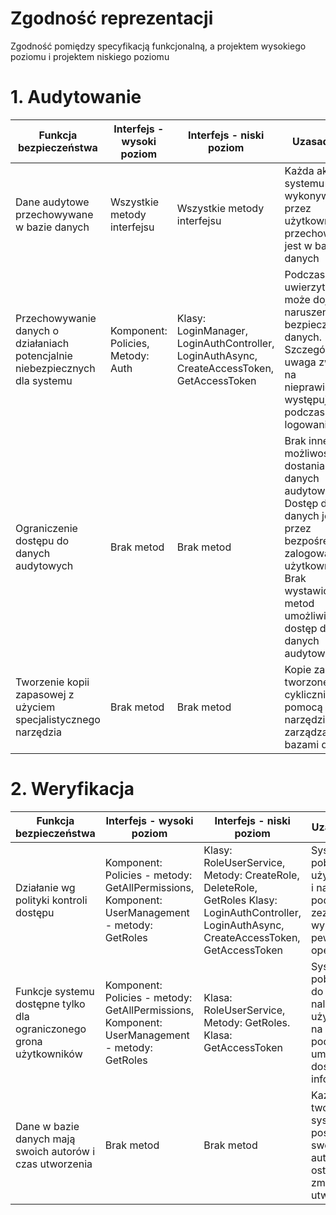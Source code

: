 # Zgodność reprezentacji
Zgodność pomiędzy specyfikacją funkcjonalną, a projektem wysokiego poziomu i projektem niskiego poziomu

# 1. Audytowanie 

|  Funkcja bezpieczeństwa	| Interfejs  - wysoki poziom | Interfejs - niski poziom|Uzasadnienie |
|---	|---	|--- |--- |
|Dane audytowe przechowywane w bazie danych |Wszystkie metody interfejsu|Wszystkie metody interfejsu|Każda akcja systemu wykonywana przez użytkownika przechowywana jest w bazie danych|
|Przechowywanie danych o działaniach potencjalnie niebezpiecznych dla systemu |Komponent: Policies, Metody: Auth|Klasy: LoginManager, LoginAuthController, LoginAuthAsync, CreateAccessToken, GetAccessToken|Podczas uwierzytelniania może dojść do naruszenia bezpieczeństwa danych. Szczególna uwaga zwrócona na nieprawidłowości występujące podczas logowania|
|Ograniczenie dostępu do danych audytowych|Brak metod|Brak metod|Brak innej możliwości dostania się do danych audytowych. Dostęp do danych jedynie przez bezpośrednie zalogowanie użytkownika. Brak wystawionych metod umożliwiających dostęp do danych audytowych|
|Tworzenie kopii zapasowej z użyciem specjalistycznego narzędzia|Brak metod|Brak metod|Kopie zapasowe tworzone cyklicznie za pomocą narzędzia do zarządzania bazami danych|

# 2. Weryfikacja

|  Funkcja bezpieczeństwa	| Interfejs  - wysoki poziom | Interfejs - niski poziom|Uzasadnienie |
|---	|---	|--- |--- |
|Działanie wg polityki kontroli dostępu|Komponent: Policies - metody: GetAllPermissions, Komponent: UserManagement - metody: GetRoles|Klasy: RoleUserService, Metody: CreateRole, DeleteRole, GetRoles Klasy: LoginAuthController, LoginAuthAsync, CreateAccessToken, GetAccessToken |System pobiera rolę użytkowników i na ich podstawie zezwala na wykonanie pewnych operacji|
|Funkcje systemu dostępne tylko dla ograniczonego grona użytkowników|Komponent: Policies - metody: GetAllPermissions, Komponent: UserManagement - metody: GetRoles |Klasa: RoleUserService, Metody: GetRoles. Klasa: GetAccessToken |System pobiera rolę, do których należy użytkownik i na ich podstawie umożliwia dostęp do informacji|
|Dane w bazie danych mają swoich autorów i czas utworzenia|Brak metod|Brak metod|Każde dane tworzone w systemie posiadają swojego autora i ostatnie zmiany i czas utworzenia|